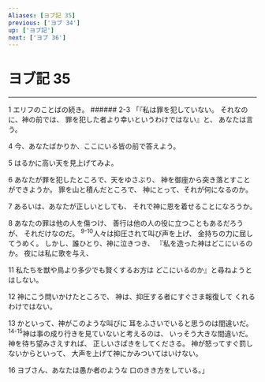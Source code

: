 ```yaml
---
Aliases: [ヨブ記 35]
previous: ['ヨブ 34']
up: ['ヨブ記']
next: ['ヨブ 36']
---
```

# ヨブ記 35

***




1 
エリフのことばの続き。 ###### 2-3 「『私は罪を犯していない。 それなのに、神の前では、 罪を犯した者より幸いというわけではない』と、 あなたは言う。 



4 
今、あなたばかりか、ここにいる皆の前で答えよう。 



5 
はるかに高い天を見上げてみよ。 



6 
あなたが罪を犯したところで、天をゆさぶり、 神を御座から突き落とすことができようか。 罪を山と積んだところで、 神にとって、それが何になるのか。 



7 
あるいは、あなたが正しいとしても、 それで神に恩を着せることになろうか。 



8 
あなたの罪は他の人を傷つけ、 善行は他の人の役に立つこともあるだろうが、 それだけなのだ。 <sup class="versenum">9-10</sup>人々は抑圧されて叫び声を上げ、 金持ちの力に屈してうめく。 しかし、誰ひとり、神に泣きつき、 『私を造った神はどこにいるのか。 夜には私に歌を与え、 



11 
私たちを獣や鳥より多少でも賢くするお方は どこにいるのか』と尋ねようとはしない。 



12 
神にこう問いかけたところで、 神は、抑圧する者にすぐさま報復して くれるわけではない。 



13 
かといって、神がこのような叫びに 耳をふさいでいると思うのは間違いだ。 <sup class="versenum">14-15</sup>神は事の成り行きを見ていないと考えるのは、 いっそう大きな間違いだ。 神を待ち望みさえすれば、 正しいさばきをしてくださる。 神が怒ってすぐ罰しないからといって、 大声を上げて神にかみついてはいけない。 



16 
ヨブさん、あなたは愚か者のような 口のきき方をしている。」
